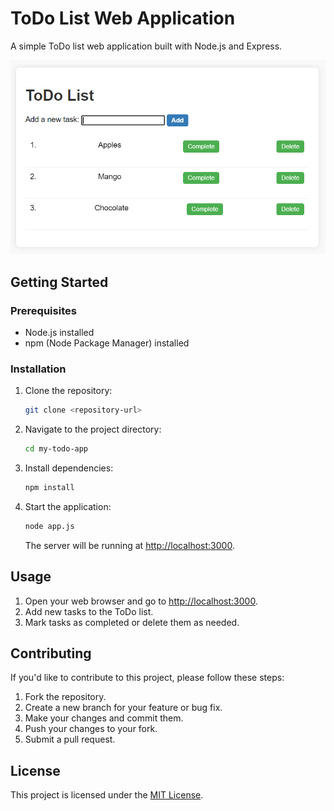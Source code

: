 # ToDo List Web Application

A simple ToDo list web application built with Node.js and Express.

![todo-image](public/todo-img.png)

## Getting Started

### Prerequisites

- Node.js installed
- npm (Node Package Manager) installed

### Installation

1. Clone the repository:

   ```bash
   git clone <repository-url>
   ```

2. Navigate to the project directory:

   ```bash
   cd my-todo-app
   ```

3. Install dependencies:

   ```bash
   npm install
   ```

4. Start the application:

   ```bash
   node app.js
   ```

   The server will be running at [http://localhost:3000](http://localhost:3000).

## Usage

1. Open your web browser and go to [http://localhost:3000](http://localhost:3000).
2. Add new tasks to the ToDo list.
3. Mark tasks as completed or delete them as needed.

## Contributing

If you'd like to contribute to this project, please follow these steps:

1. Fork the repository.
2. Create a new branch for your feature or bug fix.
3. Make your changes and commit them.
4. Push your changes to your fork.
5. Submit a pull request.

## License

This project is licensed under the [MIT License](LICENSE).
